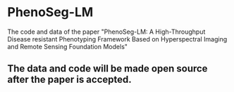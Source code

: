 # PhenoSeg-LM
The code and data of the paper "PhenoSeg-LM: A High-Throughput Disease resistant Phenotyping Framework Based on Hyperspectral Imaging and Remote Sensing Foundation Models"

## The data and code will be made open source after the paper is accepted.
